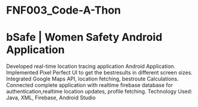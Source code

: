 # FNF003_Code-A-Thon

# bSafe | Women Safety Android Application

Developed real-time location tracing application Android Application.
Implemented Pixel Perfect UI to get the bestresults in different screen sizes.
Integrated Google Maps API, location fetching, bestroute Calculations.
Connected complete application with realtime firebase database for authentication,realtime location updates, profile fetching.
Technology Used: Java, XML, Firebase, Android Studio
